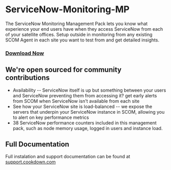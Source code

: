 # ServiceNow-Monitoring-MP

The ServiceNow Monitoring Management Pack lets you know what experience your end users have when they access ServiceNow from each of your satellite offices. Setup outside in monitoring from any existing SCOM Agent in each site you want to test from and get detailed insights.

### [Download Now](http://cookdown.com/servicenow-monitoring-mp/)

## We're open sourced for community contributions

-   Availability -- ServiceNow itself is up but something between your users and ServiceNow preventing them from accessing it? get early alerts from SCOM when ServiceNow isn't available from each site
-   See how your ServiceNow site is load-balanced -- we expose the servers that underpin your ServiceNow instance in SCOM, allowing you to alert on key performance metrics
-   38 ServiceNow performance counters included in this management pack, such as node memory usage, logged in users and instance load.

## Full Documentation
Full instalation and support documentation can be found at [support.cookdown.com](https://go.cookdown.com/ServiceNow-Monitoring-Mp-Docs?utm_source=GitHub-ReadMe)
